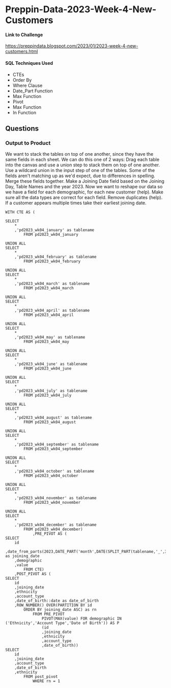 # Preppin-Data-2023-Week-4-New-Customers

#### Link to Challenge

https://preppindata.blogspot.com/2023/01/2023-week-4-new-customers.html

#### SQL Techniques Used

- CTEs
- Order By
- Where Clause
- Date_Part Function
- Max Function
- Pivot
- Max Function
- In Function

## Questions

### Output to Product

We want to stack the tables on top of one another, since they have the same fields in each sheet. We can do this one of 2 ways:
    Drag each table into the canvas and use a union step to stack them on top of one another.
    Use a wildcard union in the input step of one of the tables.
Some of the fields aren't matching up as we'd expect, due to differences in spelling. Merge these fields together.
Make a Joining Date field based on the Joining Day, Table Names and the year 2023.
Now we want to reshape our data so we have a field for each demographic, for each new customer (help).
Make sure all the data types are correct for each field.
Remove duplicates (help).
    If a customer appears multiple times take their earliest joining date.


```
WITH CTE AS (

SELECT 
    *
    ,'pd2023_wk04_january' as tablename 
        FROM pd2023_wk04_january

UNION ALL 
SELECT 
    *
    ,'pd2023_wk04_february' as tablename 
        FROM pd2023_wk04_february
    
UNION ALL 
SELECT 
    *
    ,'pd2023_wk04_march' as tablename 
        FROM pd2023_wk04_march

UNION ALL 
SELECT 
    *
    ,'pd2023_wk04_april' as tablename 
        FROM pd2023_wk04_april

UNION ALL
SELECT 
    *
    ,'pd2023_wk04_may' as tablename 
        FROM pd2023_wk04_may

UNION ALL
SELECT 
    *
    ,'pd2023_wk04_june' as tablename 
        FROM pd2023_wk04_june

UNION ALL
SELECT 
    *
    ,'pd2023_wk04_july' as tablename 
        FROM pd2023_wk04_july

UNION ALL
SELECT 
    *
    ,'pd2023_wk04_august' as tablename 
        FROM pd2023_wk04_august

UNION ALL
SELECT 
    *
    ,'pd2023_wk04_september' as tablename 
        FROM pd2023_wk04_september

UNION ALL
SELECT 
    *
    ,'pd2023_wk04_october' as tablename 
        FROM pd2023_wk04_october

UNION ALL
SELECT 
    *
    ,'pd2023_wk04_november' as tablename 
        FROM pd2023_wk04_november

UNION ALL
SELECT 
    *
    ,'pd2023_wk04_december' as tablename 
        FROM pd2023_wk04_december)
            ,PRE_PIVOT AS (
SELECT 
    id
    ,date_from_parts(2023,DATE_PART('month',DATE(SPLIT_PART(tablename,'_',3),'MMMM')),joining_day) as joining_date
    ,demographic
    ,value
        FROM CTE)
    ,POST_PIVOT AS (
SELECT 
    id
    ,joining_date
    ,ethnicity
    ,account_type
    ,date_of_birth::date as date_of_birth
    ,ROW_NUMBER() OVER(PARTITION BY id 
        ORDER BY joining_date ASC) as rn
            FROM PRE_PIVOT
                PIVOT(MAX(value) FOR demographic IN ('Ethnicity','Account Type','Date of Birth')) AS P
                (id
                ,joining_date
                ,ethnicity
                ,account_type
                ,date_of_birth))
SELECT 
    id
    ,joining_date
    ,account_type
    ,date_of_birth
    ,ethnicity
        FROM post_pivot
            WHERE rn = 1

```
